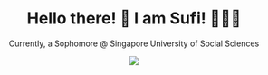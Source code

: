 <h1 align="center">
Hello there! 👋 I am Sufi! 🙋🏽‍♂️
</h1>

<p align="center">
      Currently, a Sophomore @ Singapore University of Social Sciences
</p>

<p align="center">
      <a href="#"><image src="https://github-readme-stats.vercel.app/api?username=sufisticated&show_icons=true&theme=ayu-miraddge"
</p>